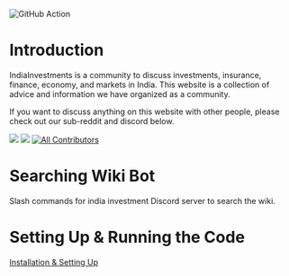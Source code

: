 ![GitHub Action](https://github.com/indiainvestments/slash_commands/actions/workflows/deno-lint-tests.yml/badge.svg)

# Introduction

IndiaInvestments is a community to discuss investments, insurance, finance,
economy, and markets in India. This website is a collection of advice and
information we have organized as a community.

If you want to discuss anything on this website with other people, please check
out our sub-reddit and discord below.

[![](https://img.shields.io/reddit/subreddit-subscribers/indiainvestments?style=social)](https://reddit.com/r/indiainvestments)
[![](https://img.shields.io/discord/546638391127572500)](https://discord.gg/hqBNg4u)
[![All Contributors](https://img.shields.io/badge/all_contributors-20-orange.svg?style=flat-square)](./#contributors)

# Searching Wiki Bot

Slash commands for india investment Discord server to search the wiki.

# Setting Up & Running the Code

[Installation & Setting Up](https://github.com/indiainvestments/slash_commands/wiki/Installation-&-Setting-Up)
